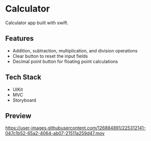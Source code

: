 # Calculator
Calculator app built with swift.

## Features

* Addition, subtraction, multiplication, and division operations
* Clear button to reset the input fields
* Decimal point button for floating point calculations

## Tech Stack
- UIKit
- MVC
- Storyboard

## Preview
https://user-images.githubusercontent.com/126884891/225312141-047c1b52-65a2-4064-ab07-21511a259d47.mov
